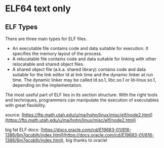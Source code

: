 # ELF64 text only

## ELF Types
There are three main types for ELF files.

-  An executable file contains code and data suitable for execution. It specifies the memory layout of the process. 
-  A relocatable file contains code and data suitable for linking with other relocatable and shared object files. 
-  A shared object file (a.k.a. shared library) contains code and data suitable for the link editor ld at link time and the dynamic linker at run time. The dynamic linker may be called ld.so.1, libc.so.1 or ld-linux.so.1, depending on the implementation. 

 The most useful part of ELF lies in its section structure. With the right tools and techniques, programmers can manipulate the execution of executables with great flexibility. 

source: [https://ftp.math.utah.edu/u/ma/hohn/linux/misc/elf/node2.html](https://ftp.math.utah.edu/u/ma/hohn/linux/misc/elf/node2.html)

big fat ELF docs: [https://docs.oracle.com/cd/E19683-01/816-1386/6m7qcoblh/index.html](https://docs.oracle.com/cd/E19683-01/816-1386/6m7qcoblh/index.html), big thanks to oracle!